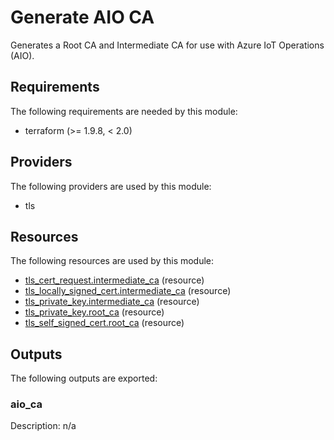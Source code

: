 <!-- BEGIN_TF_DOCS -->
# Generate AIO CA

Generates a Root CA and Intermediate CA for use with Azure IoT Operations (AIO).

## Requirements

The following requirements are needed by this module:

- terraform (>= 1.9.8, < 2.0)

## Providers

The following providers are used by this module:

- tls

## Resources

The following resources are used by this module:

- [tls_cert_request.intermediate_ca](https://registry.terraform.io/providers/hashicorp/tls/latest/docs/resources/cert_request) (resource)
- [tls_locally_signed_cert.intermediate_ca](https://registry.terraform.io/providers/hashicorp/tls/latest/docs/resources/locally_signed_cert) (resource)
- [tls_private_key.intermediate_ca](https://registry.terraform.io/providers/hashicorp/tls/latest/docs/resources/private_key) (resource)
- [tls_private_key.root_ca](https://registry.terraform.io/providers/hashicorp/tls/latest/docs/resources/private_key) (resource)
- [tls_self_signed_cert.root_ca](https://registry.terraform.io/providers/hashicorp/tls/latest/docs/resources/self_signed_cert) (resource)

## Outputs

The following outputs are exported:

### aio\_ca

Description: n/a
<!-- END_TF_DOCS -->